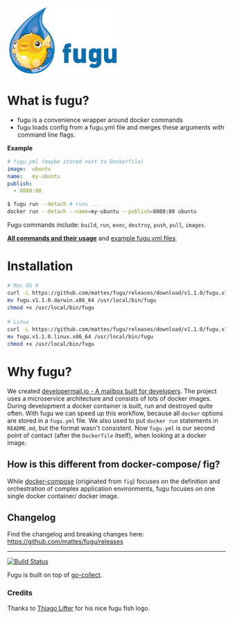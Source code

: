 <img src="fugu.png" height="160">

# What is fugu?

 * fugu is a convenience wrapper around docker commands
 * fugu loads config from a fugu.yml file and 
   merges these arguments with command line flags.

__Example__

```yml
# fugu.yml (maybe stored next to Dockerfile)
image:  ubuntu
name:   my-ubuntu
publish:
  - 8080:80
```

```bash
$ fugu run --detach # runs ...
docker run --detach --name=my-ubuntu --publish=8080:80 ubuntu
```

Fugu commands include: ``build``, ``run``, ``exec``, ``destroy``, 
``push``, ``pull``, ``images``.

__[All commands and their usage](https://github.com/mattes/fugu/blob/v1/fugu/usage.txt)__
and [example fugu.yml files](https://github.com/mattes/fugu/tree/v1/examples).

# Installation

```bash
# Mac OS X
curl -L https://github.com/mattes/fugu/releases/download/v1.1.0/fugu.v1.1.0.darwin.x86_64.tar.gz | tar xvz
mv fugu.v1.1.0.darwin.x86_64 /usr/local/bin/fugu
chmod +x /usr/local/bin/fugu

# Linux
curl -L https://github.com/mattes/fugu/releases/download/v1.1.0/fugu.v1.1.0.linux.x86_64.tar.gz | tar xvz
mv fugu.v1.1.0.linux.x86_64 /usr/local/bin/fugu
chmod +x /usr/local/bin/fugu
```

# Why fugu?

We created [developermail.io - A mailbox built for developers](https://developermail.io).
The project uses a microservice architecture and consists of lots of docker images. 
During development a docker container is built, run and destroyed quite often.
With fugu we can speed up this workflow, because all ``docker`` options
are stored in a ``fugu.yml`` file. 
We also used to put ``docker run`` statements 
in ``README.md``, but the format wasn't consistent. Now ``fugu.yml`` is our second point of contact 
(after the ``Dockerfile`` itself), when looking at a docker image.


## How is this different from docker-compose/ fig?

While [docker-compose](https://docs.docker.com/compose) (originated from ``fig``) 
focuses on the definition and orchestration of complex application environments, 
fugu focuses on one single docker container/ docker image.

## Changelog

Find the changelog and breaking changes here:
https://github.com/mattes/fugu/releases


---

[![Build Status](https://travis-ci.org/mattes/fugu.svg?branch=v1)](https://travis-ci.org/mattes/fugu)

Fugu is built on top of [go-collect](https://github.com/mattes/go-collect).

### Credits

Thanks to [Thiago Lifter](https://dribbble.com/golifter) for his nice fugu fish logo.
